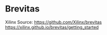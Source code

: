 # Brevitas


Xilinx Source:
https://github.com/Xilinx/brevitas  
https://xilinx.github.io/brevitas/getting_started
